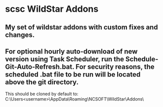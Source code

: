 # scsc WildStar Addons
My set of wildstar addons with custom fixes and changes.
--
For optional hourly auto-download of new version using Task Scheduler,
run the Schedule-Git-Auto-Refresh.bat. For security reasons, the
scheduled .bat file to be run will be located above the git directory.
--
This should be cloned by default to:
C:\Users\<username>\AppData\Roaming\NCSOFT\WildStar\Addons\
